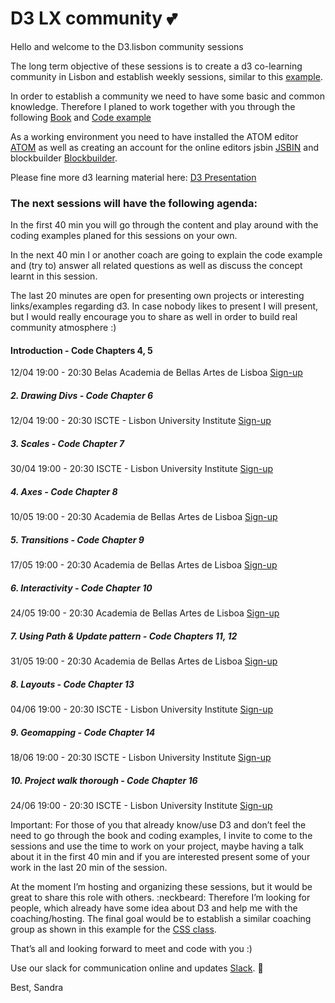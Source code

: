 # D3 LX community :two_hearts:

Hello and welcome to the D3.lisbon community sessions

The long term objective of these sessions is to create a d3 co-learning community in Lisbon and establish weekly sessions, similar to this [example](https://www.meetup.com/de-DE/opentechschool-berlin/events/259259284/).

In order to establish a community we need to have some basic and common knowledge.
Therefore I planed to work together with you through the following [Book](https://alignedleft.com/tutorials/d3) and
[Code example](https://github.com/alignedleft/d3-book/releases)

As a working environment you need to have installed the ATOM editor [ATOM](https://atom.io/) as well as creating an account for the online editors jsbin [JSBIN](https://jsbin.com/?html,output) and blockbuilder [Blockbuilder](https://blockbuilder.org/).

Please fine more d3 learning material here: [D3 Presentation](https://slides.com/sandravizmad/d3js)

### The next sessions will have the following agenda:

In the first 40 min you will go through the content and play around with the coding examples planed for this sessions on your own.

In the next 40 min I or another coach are going to explain the code example and (try to) answer all related questions as well as discuss the concept learnt in this session.

The last 20 minutes are open for presenting own projects or interesting links/examples regarding d3. In case nobody likes to present I will present, but I would really encourage you to share as well in order to build real community atmosphere :)

#### Introduction - Code Chapters 4, 5
12/04 19:00 - 20:30 Belas Academia de Bellas Artes de Lisboa
[Sign-up](https://www.meetup.com/de-DE/Data-Visualization-Lisboa/events/260370628/)

##### 2. Drawing Divs - Code Chapter 6
12/04 19:00 - 20:30 ISCTE - Lisbon University Institute
[Sign-up](https://www.meetup.com/de-DE/Data-Visualization-Lisboa/events/260698294/)

##### 3. Scales - Code Chapter 7
30/04 19:00 - 20:30 ISCTE - Lisbon University Institute
[Sign-up](https://www.meetup.com/de-DE/Data-Visualization-Lisboa/events/260850766/)

##### 4. Axes - Code Chapter 8
10/05 19:00 - 20:30 Academia de Bellas Artes de Lisboa
[Sign-up](https://www.meetup.com/de-DE/Data-Visualization-Lisboa/events/pjtmwqyzhbnb/)

##### 5. Transitions - Code Chapter 9
17/05 19:00 - 20:30 Academia de Bellas Artes de Lisboa
[Sign-up](https://www.meetup.com/de-DE/Data-Visualization-Lisboa/events/pjtmwqyzhbwb/)

##### 6. Interactivity - Code Chapter 10
24/05 19:00 - 20:30 Academia de Bellas Artes de Lisboa
[Sign-up](https://www.meetup.com/de-DE/Data-Visualization-Lisboa/events/pjtmwqyzhbgc/)

##### 7. Using Path & Update pattern - Code Chapters 11, 12
31/05 19:00 - 20:30 Academia de Bellas Artes de Lisboa
[Sign-up](https://www.meetup.com/de-DE/Data-Visualization-Lisboa/events/pjtmwqyzhbpc/)

##### 8. Layouts - Code Chapter 13
04/06 19:00 - 20:30 ISCTE - Lisbon University Institute
[Sign-up](https://www.meetup.com/de-DE/Data-Visualization-Lisboa/events/260850880/)

##### 9. Geomapping - Code Chapter 14
18/06 19:00 - 20:30 ISCTE - Lisbon University Institute
[Sign-up](https://www.meetup.com/de-DE/Data-Visualization-Lisboa/events/260850888/)

##### 10. Project walk thorough - Code Chapter 16
24/06 19:00 - 20:30 ISCTE - Lisbon University Institute
[Sign-up](https://www.meetup.com/de-DE/Data-Visualization-Lisboa/events/260850897/)

Important: For those of you that already know/use D3 and don’t feel the need to go through the book and coding examples, I invite to come to the sessions and use the time to work on your project, maybe having a talk about it in the first 40 min and if you are interested present some of your work in the last 20 min of the session.

At the moment I’m hosting and organizing these sessions, but it would be great to share this role with others. :neckbeard: Therefore I’m looking for people, which already have some idea about D3 and help me with the coaching/hosting. The final goal would be to establish a similar coaching group as shown in this example for the [CSS class](https://cssclass.es/coaches/).

That’s all and looking forward to meet and code with you :)

Use our slack for communication online and updates
[Slack](https://join.slack.com/t/d3lxcommunity/shared_invite/enQtNjA0NzE5ODE0NDY1LWVmODVhYjAzYTdhMWJmZTBlNTMxODBlYWRjMTRhNzJkYjZkNmMwOGNjOGEzYzEzNjFkZDU1YzYwZjI4ZDg3OTQ). :wave:


Best,
Sandra
